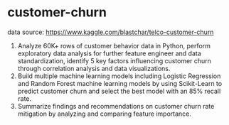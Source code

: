 # customer-churn
data source: https://www.kaggle.com/blastchar/telco-customer-churn

1. Analyze 60K+ rows of customer behavior data in Python, perform exploratory data analysis for further feature engineer and data standardization, identify 5 key factors influencing customer churn through correlation analysis and data visualizations.
2. Build multiple machine learning models including Logistic Regression and Random Forest machine learning models by using Scikit-Learn to predict customer churn and select the best model with an 85% recall rate.
3. Summarize findings and recommendations on customer churn rate mitigation by analyzing and comparing feature importance.
